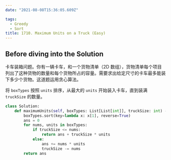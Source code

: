 ```yaml
---
date: "2021-08-08T15:36:05.609Z"

tags:
  - Greedy
  - Sort
title: 1710. Maximum Units on a Truck (Easy)
---
```


## Before diving into the Solution

卡车装箱问题。你有一辆卡车，和一个货物清单（2D 数组），货物清单每个项目列出了这种货物的数量和每个货物所占的容量。需要求出给定尺寸的卡车最多能装下多少个货物。这道题运用贪心算法。

<!-- more -->

将 `boxTypes` 按照 `units` 排序，从最大的 `units` 开始装入卡车，直到装满 `truckSize` 的数量。

```python
class Solution:
    def maximumUnits(self, boxTypes: List[List[int]], truckSize: int) -> int:
        boxTypes.sort(key=lambda x: x[1], reverse=True)
        ans = 0
        for nums, units in boxTypes:
            if truckSize <= nums:
                return ans + truckSize * units
            else:
                ans += nums * units
                truckSize -= nums
        return ans
```
